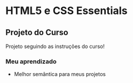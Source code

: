 # HTML5 e CSS Essentials
## Projeto do Curso

<p>Projeto seguindo as instruções do curso!</p>

### Meu aprendizado

* Melhor semântica para meus projetos
